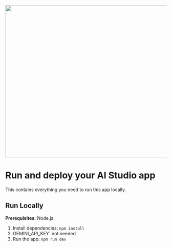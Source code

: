 <div align="center">
<img width="1200" height="475" src="https://github.com/pwobus/fc1.png" />
</div>

# Run and deploy your AI Studio app

This contains everything you need to run this app locally.

## Run Locally

**Prerequisites:**  Node.js


1. Install dependencies:
   `npm install`
2.  GEMINI_API_KEY` not needed
3. Run the app:
   `npm run dev`
